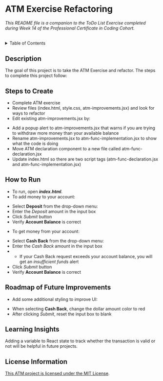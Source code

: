 # ATM Exercise Refactoring

###### This README file is a companion to the ToDo List Exercise completed during Week 14 of the Professional Certificate in Coding Cohort. 

<!-- TABLE OF CONTENTS -->
<details>
  <summary>Table of Contents</summary>
  <ul>
    <li><a href="#description">Description</a></li>
    <li><a href="#steps-to-create">Steps to Create</a></li>
    <li><a href="#how-to-run">How to Run</a></li>
    <li><a href="#roadmap-of-future-improvements">Roadmap of Future Improvements</a></li>
    <li><a href="#learning-insights">Learning Insights</a></li>
    <li><a href="#license-information">License Information</a></li>
  </ul>
</details>

## Description
The goal of this project is to take the ATM Exercise and refactor. The steps to complete this project follow:

## Steps to Create 
* Complete ATM exercise
* Review files (index.html, style.css, atm-improvements.jsx) and look for ways to refactor
* Edit existing atm-improvements.jsx by:
- Add a popup alert to atm-improvements.jsx that warns if you are trying to withdraw more money than your available balance
- Rename atm-improvements.jsx to atm-func-implementation.jsx to show what the code is doing
- Move ATM declaration component to a new file called atm-func-declaration.jsx
- Update index.html so there are two script tags (atm-func-declaration.jsx and atm-func-implementation.jsx)


## How to Run
* To run, open ___index.html___.
* To add money to your account:
- Select __Deposit__ from the drop-down menu:
- Enter the *Deposit* amount in the input box
- Click *Submit* button
- Verify __Account Balance__ is correct
* To get money from your account:
- Select __Cash Back__ from the drop-down menu:
- Enter the *Cash Back* amount in the input box
- - If your Cash Back request exceeds your account balance, you will get an *insufficient funds* alert
- Click *Submit* button
- Verify __Account Balance__ is correct

## Roadmap of Future Improvements
* Add some additional styling to improve UI:
- When selecting __Cash Back__, change the dollar amount color to red
- After clicking *Submit*, reset the input box to blank


## Learning Insights

Adding a variable to React state to track whether the transaction is valid or not will be helpful in future projects.


## License Information
[This ATM project is licensed under the MIT License](https://github.com/wkbw/atm-refactoring/blob/main/LICENSE).


